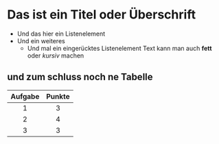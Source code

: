 Das ist ein Titel oder Überschrift
==================================

* Und das hier ein Listenelement
* Und ein weiteres
  * Und mal ein eingerücktes Listenelement
Text kann man auch **fett** oder *kursiv* machen

## und zum schluss noch ne Tabelle
| Aufgabe        | Punkte        | 
| :-----------:  |:-------------:| 
| 1              | 3             | 
| 2              | 4             |
| 3              | 3             |
